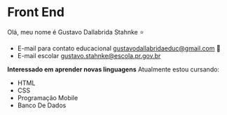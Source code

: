 # Front End
Olá, meu nome é Gustavo Dallabrida Stahnke :star:

- E-mail para contato educacional gustavodallabridaeduc@gmail.com :paperclip:
- E-mail escolar gustavo.stahnke@escola.pr.gov.br

**Interessado em aprender novas linguagens**
Atualmente estou cursando:

- HTML
- CSS
- Programação Mobile
- Banco De Dados
